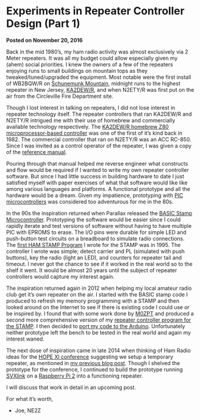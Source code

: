 # Experiments in Repeater Controller Design (Part 1)

**Posted on November 20, 2016**

Back in the mid 1980’s, my ham radio activity was almost exclusively via 2 Meter repeaters. It was all my budget could allow especially given my (ahem) social priorities. I knew the owners of a few of the repeaters enjoying runs to small buildings on mountain tops as they tweaked/tuned/upgraded the equipment. Most notable were the first install of WB2BQW/R on [Schunemunk Mountain](https://en.wikipedia.org/wiki/Schunemunk_Mountain), midnight runs to the highest repeater in New Jersey, [KA2DEW/R](http://www.torborg.com/ka2dew/catfish.htm), and when N2ETY/R was first put on the air from the Circleville Fire Department site.

Though I lost interest in talking on repeaters, I did not lose interest in repeater technology itself. The repeater controllers that ran KA2DEW/R and N2ETY/R intrigued me with their use of homebrew and commercially available technology respectively. The [KA2DEW/R homebrew Z80 microprocessor-based controller](http://www.torborg.com/ka2dew/catfish.htm) was one of the first of it’s kind back in 1982. The commercial controller that ran on N2ETY/R was an ACC RC-850. Since I was invited as a control operator of the repeater, I was given a copy of the [reference manual](http://www.repeater-builder.com/acc/pdfs/acc-rc-85-manual.pdf).

Pouring through that manual helped me reverse engineer what constructs and flow would be required if I wanted to write my own repeater controller software. But since I had little success in building hardware to date I just satisfied myself with paper exercises of what that software would like like among various languages and platforms. A functional prototype and all the hardware would be a dream. Given my impatience, prototyping with [PIC microcontrollers](https://en.wikipedia.org/wiki/PIC_microcontroller) was considered too adventurous for me in the 80s.

In the 90s the inspiration returned when Parallax released the [BASIC Stamp Microcontroller](https://www.parallax.com/microcontrollers/basic-stamp). Prototyping the software would be easier since I could rapidly iterate and test versions of software without having to have multiple PIC with EPROMS to erase. The I/O pins were durable for simple LED and push-button test circuits on a breadboard to simulate radio connections. The [first HAM STAMP Program](/blog/assets/RIC-Linx_STAMP.doc) I wrote for the STAMP was in 1995. The controller I wrote was simple; detect carrier and PL (simulated with push buttons), key the radio (light an LED), and counters for repeater tail and timeout. I never got the chance to see if it worked in the real world so to the shelf it went. It would be almost 20 years until the subject of repeater controllers would capture my interest again.

The inspiration returned again in 2012 when helping my local amateur radio club get it’s own repeater on the air. I started with the BASIC stamp code I produced to refresh my memory programming with a STAMP and then looked around on the Internet to see if there is existing code I could use or be inspired by. I found that with some work done by [M0ZPT](http://www.m0pzt.com/projects/) and produced a second more comprehensive version of my [repeater controller program for the STAMP](/assets/NE2Z_Repeater_Controller_v-09.bs2_.txt). I then decided to [port my code to the Arduino](/blog/assets/NE2Z_Repeater_Controller_Arduino_v6.ino_.txt). Unfortunately neither prototype left the bench to be tested in the real world and again my interest waned.

The next dose of inspiration came in late 2014 when thinking of Ham Radio ideas for the [HOPE XI conference](https://xi.hope.net/) suggesting we setup a temporary repeater, as mentioned in [my previous blog post](/blog/assets/hope-xi-repeater/index.md). Though I shelved the prototype for the conference, I continued to build the prototype running [SVXlink](http://www.svxlink.org/) on a [Raspberry Pi 2](https://www.raspberrypi.org/products/raspberry-pi-2-model-b/) into a functioning repeater.

I will discuss that work in detail in an upcoming post.

For what it’s worth,

- Joe, NE2Z
